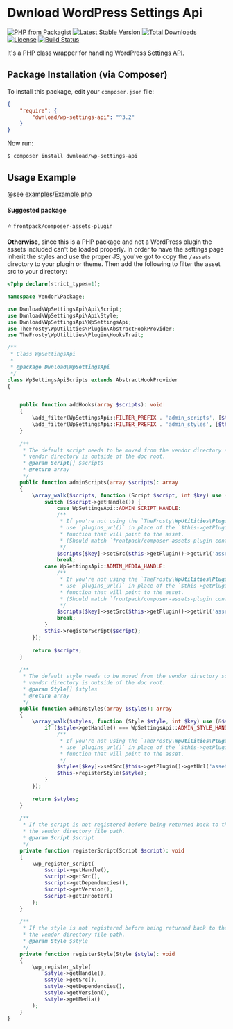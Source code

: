 # Dwnload WordPress Settings Api

[![PHP from Packagist](https://img.shields.io/packagist/php-v/dwnload/wp-settings-api.svg)]()
[![Latest Stable Version](https://img.shields.io/packagist/v/dwnload/wp-settings-api.svg)](https://packagist.org/packages/dwnload/wp-settings-api)
[![Total Downloads](https://img.shields.io/packagist/dt/dwnload/wp-settings-api.svg)](https://packagist.org/packages/dwnload/wp-settings-api)
[![License](https://img.shields.io/packagist/l/dwnload/wp-settings-api.svg)](https://packagist.org/packages/dwnload/wp-settings-api)
[![Build Status](https://travis-ci.org/dwnload/WpSettingsApi.svg?branch=master)](https://travis-ci.org/dwnload/WpSettingsApi)

It's a PHP class wrapper for handling WordPress [Settings API](http://codex.wordpress.org/Settings_API).

## Package Installation (via Composer)

To install this package, edit your `composer.json` file:

```json
{
    "require": {
        "dwnload/wp-settings-api": "^3.2"
    }
}
```

Now run:

`$ composer install dwnload/wp-settings-api`

Usage Example
---------------

@see [examples/Example.php](https://github.com/dwnload/WpSettingsApi/tree/master/examples/Example.php)

#### Suggested package

⭐️ `frontpack/composer-assets-plugin`

**Otherwise**, since this is a PHP package and not a WordPress plugin the assets included can't be loaded properly.
In order to have the settings page inherit the styles and use the proper JS, you've got to copy the
`/assets` directory to your plugin or theme. Then add the following to filter the asset src to your
directory:

```php
<?php declare(strict_types=1);

namespace Vendor\Package;

use Dwnload\WpSettingsApi\Api\Script;
use Dwnload\WpSettingsApi\Api\Style;
use Dwnload\WpSettingsApi\WpSettingsApi;
use TheFrosty\WpUtilities\Plugin\AbstractHookProvider;
use TheFrosty\WpUtilities\Plugin\HooksTrait;

/**
 * Class WpSettingsApi
 *
 * @package Dwnload\WpSettingsApi
 */
class WpSettingsApiScripts extends AbstractHookProvider
{


    public function addHooks(array $scripts): void
    {
        \add_filter(WpSettingsApi::FILTER_PREFIX . 'admin_scripts', [$this, 'adminScripts']);
        \add_filter(WpSettingsApi::FILTER_PREFIX . 'admin_styles', [$this, 'adminStyles']);
    }
    
    /**
     * The default script needs to be moved from the vendor directory somewhere into our app since the
     * vendor directory is outside of the doc root.
     * @param Script[] $scripts
     * @return array
     */
    public function adminScripts(array $scripts): array
    {
        \array_walk($scripts, function (Script $script, int $key) use (&$scripts) {
            switch ($script->getHandle()) {
                case WpSettingsApi::ADMIN_SCRIPT_HANDLE:
                /**
                 * If you're not using the `TheFrosty\WpUtilities\Plugin\AbstractHookProvider`
                 * use `plugins_url()` in place of the `$this->getPlugin()->getUrl` or any other WP
                 * function that will point to the asset.
                 * (Should match `frontpack/composer-assets-plugin configs`)
                 */
                $scripts[$key]->setSrc($this->getPlugin()->getUrl('assets/js/admin.js'));
                break;
            case WpSettingsApi::ADMIN_MEDIA_HANDLE:
                /**
                 * If you're not using the `TheFrosty\WpUtilities\Plugin\AbstractHookProvider`
                 * use `plugins_url()` in place of the `$this->getPlugin()->getUrl` or any other WP
                 * function that will point to the asset.
                 * (Should match `frontpack/composer-assets-plugin configs`)
                 */
                $scripts[$key]->setSrc($this->getPlugin()->getUrl('assets/js/wp-media-uploader.js'));
                break;
            }
            $this->registerScript($script);
        });
    
        return $scripts;
    }
    
    /**
     * The default style needs to be moved from the vendor directory somewhere into our app since the
     * vendor directory is outside of the doc root.
     * @param Style[] $styles
     * @return array
     */
    public function adminStyles(array $styles): array
    {
        \array_walk($styles, function (Style $style, int $key) use (&$styles) {
            if ($style->getHandle() === WpSettingsApi::ADMIN_STYLE_HANDLE) {
                /**
                 * If you're not using the `TheFrosty\WpUtilities\Plugin\AbstractHookProvider`
                 * use `plugins_url()` in place of the `$this->getPlugin()->getUrl` or any other WP
                 * function that will point to the asset.
                 */
                $styles[$key]->setSrc($this->getPlugin()->getUrl('assets/css/admin.css'));
                $this->registerStyle($style);
            }
        });
    
        return $styles;
    }
    
    /**
     * If the script is not registered before being returned back to the filter the src still uses
     * the vendor directory file path.
     * @param Script $script
     */
    private function registerScript(Script $script): void
    {
        \wp_register_script(
            $script->getHandle(),
            $script->getSrc(),
            $script->getDependencies(),
            $script->getVersion(),
            $script->getInFooter()
        );
    }
    
    /**
     * If the style is not registered before being returned back to the filter the src still uses
     * the vendor directory file path.
     * @param Style $style
     */
    private function registerStyle(Style $style): void
    {
        \wp_register_style(
            $style->getHandle(),
            $style->getSrc(),
            $style->getDependencies(),
            $style->getVersion(),
            $style->getMedia()
        );
    }
}
```
